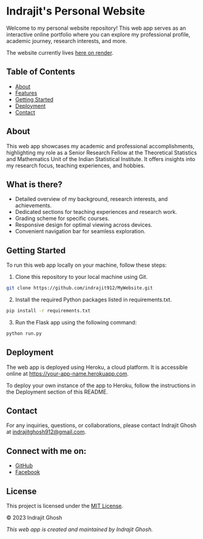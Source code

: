 # Indrajit's Personal Website

Welcome to my personal website repository! This web app serves as an interactive online portfolio where you can explore my professional profile, academic journey, research interests, and more.

The website currently lives [here on render](https://indrajitghosh.onrender.com).

## Table of Contents

- [About](#about)
- [Features](#features)
- [Getting Started](#getting-started)
- [Deployment](#deployment)
- [Contact](#contact)

## About

This web app showcases my academic and professional accomplishments, highlighting my role as a Senior Research Fellow at the Theoretical Statistics and Mathematics Unit of the Indian Statistical Institute. It offers insights into my research focus, teaching experiences, and hobbies.

## What is there?

- Detailed overview of my background, research interests, and achievements.
- Dedicated sections for teaching experiences and research work.
- Grading scheme for specific courses.
- Responsive design for optimal viewing across devices.
- Convenient navigation bar for seamless exploration.

## Getting Started

To run this web app locally on your machine, follow these steps:

1. Clone this repository to your local machine using Git.
```bash
git clone https://github.com/indrajit912/MyWebsite.git
```

2. Install the required Python packages listed in requirements.txt.
```bash
pip install -r requirements.txt
```

3. Run the Flask app using the following command:
```bash
python run.py
```

## Deployment
The web app is deployed using Heroku, a cloud platform. It is accessible online at https://your-app-name.herokuapp.com.

To deploy your own instance of the app to Heroku, follow the instructions in the Deployment section of this README.

## Contact
For any inquiries, questions, or collaborations, please contact Indrajit Ghosh at indrajitghosh912@gmail.com.

## Connect with me on:

- [GitHub](https://github.com/indrajit912)
- [Facebook](https://fb.com/indrajitghosh912)

## License

This project is licensed under the [MIT License](LICENSE).

© 2023 Indrajit Ghosh


*This web app is created and maintained by Indrajit Ghosh.*